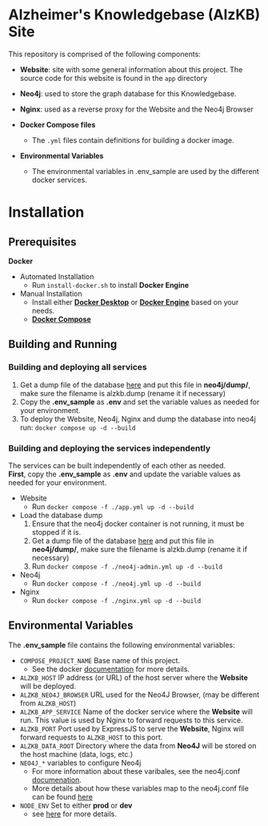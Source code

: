 # Alzheimer's Knowledgebase (AlzKB) Site
This repository is comprised of the following components:

- **Website**: site with some general information about this project. The source code for this website is found in the `app` directory

- **Neo4j**: used to store the graph database for this Knowledgebase.

- **Nginx**: used as a reverse proxy for the Website and the Neo4j Browser

- **Docker Compose files**
  - The `.yml` files contain definitions for building a docker image.  

- **Environmental Variables**
  - The environmental variables in .env_sample are used by the different docker services.

# Installation
## Prerequisites
**Docker**
- Automated Installation
  - Run `install-docker.sh` to install **Docker Engine**
- Manual Installation
  - Install either [**Docker Desktop**](https://www.docker.com/products/docker-desktop/) or [**Docker Engine**](https://docs.docker.com/engine/getstarted/step_one/) based on your needs.
  - [**Docker Compose**](https://docs.docker.com/compose/install/)
## Building and Running
### Building and deploying all services
1. Get a dump file of the database [here](https://upenn.box.com/s/dalcofa8i7rkkc2h2n6bfg8nvmwi83pq) and put this file in **neo4j/dump/**, make sure the filename is alzkb.dump (rename it if necessary)
2. Copy the **.env_sample** as **.env** and set the variable values as needed for your environment.
2. To deploy the Website, Neo4j, Nginx and dump the database into neo4j run: `docker compose up -d --build`
### Building and deploying the services independently
The services can be built independently of each other as needed.  
**First**, copy the **.env_sample** as **.env** and update the variable values as needed for your environment.
- Website
  - Run `docker compose -f ./app.yml up -d --build`
- Load the database dump
  1. Ensure that the neo4j docker container is not running, it must be stopped if it is.
  2. Get a dump file of the database [here](https://upenn.box.com/s/dalcofa8i7rkkc2h2n6bfg8nvmwi83pq) and put this file in **neo4j/dump/**, make sure the filename is alzkb.dump (rename it if necessary)
  3. Run `docker compose -f ./neo4j-admin.yml up -d --build`
- Neo4j
  - Run `docker compose -f ./neo4j.yml up -d --build`
- Nginx
  - Run `docker compose -f ./nginx.yml up -d --build`
## Environmental Variables
The **.env_sample** file contains the following environmental variables:
- `COMPOSE_PROJECT_NAME` Base name of this project.
  - See the docker [documentation](https://docs.docker.com/compose/reference/envvars/) for more details.
- `ALZKB_HOST` IP address (or URL) of the host server where the **Website** will be deployed.
- `ALZKB_NEO4J_BROWSER` URL used for the Neo4J Browser, (may be different from `ALZKB_HOST`)
- `ALZKB_APP_SERVICE` Name of the docker service where the **Website** will run. This value is used by Nginx to forward requests to this service.
- `ALZKB_PORT` Port used by ExpressJS to serve the **Website**, Nginx will forward requests to `ALZKB_HOST` to this port.
- `ALZKB_DATA_ROOT` Directory where the data from **Neo4J** will be stored on the host machine (data, logs, etc.)
- `NEO4J_*` variables to configure Neo4j
  - For more information about these varibales, see the neo4j.conf [documenation](https://neo4j.com/docs/operations-manual/4.4/configuration/neo4j-conf/).
  - More details about how these variables map to the neo4j.conf file can be found [here](https://neo4j.com/docs/operations-manual/current/docker/configuration/)
- `NODE_ENV` Set to either **prod** or **dev** 
  - see [here](https://docs.npmjs.com/cli/v8/commands/npm-install) for more details.

